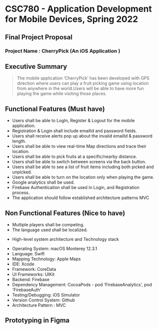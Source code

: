 # CSC780 - Application Development for Mobile Devices, Spring 2022
## Final Project Proposal 
### Project Name : CherryPick (An iOS Application )

## Executive Summary 
> The mobile application ‘CherryPick’ has been developed with GPS direction where users can play a fruit picking game using location from anywhere in the world.Users will be able to have more fun playing the game while visiting those places. 

## Functional Features (Must have)
- Users shall be able to LogIn, Register & Logout for the mobile application.
- Registration & Login shall include emailId and password fields.
- Users shall receive alerts pop up about the invalid emailId & password length.
- Users shall be able to view real-time Map directions and trace their location.
- Users shall be able to pick fruits at a specific/nearby distance. 
- Users shall be able to switch between screens via the back button. 
- Users shall be able to see a list of fruit items including both picked and unpicked.
- Users shall be able to turn on the location only when playing the game.
- Google analytics shall be used.
- Firebase Authentication shall be used in Login, and Registration process.
- The application should follow established architecture patterns MVC

## Non Functional Features (Nice to have)
- Multiple players shall be competing.
- The language used shall be localized.

* High-level system architecture and Technology stack
- Operating System: macOS Monterey 12.3.1
- Language: Swift 
- Mapping Technology: Apple Maps
- IDE: Xcode
- Framework: CoreData
- UI Frameworks: UIKit
- Backend: Firebase
- Dependency Management: CocoaPods - pod 'FirebaseAnalytics', pod 'FirebaseAuth'
- Testing/Debugging: iOS Simulator
- Version Control System: Github
- Architecture Pattern : MVC

## Prototyping in Figma






